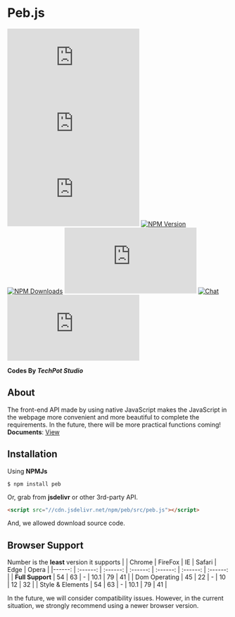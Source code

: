 # Peb.js
[![Stars](https://img.shields.io/github/stars/TechPot-Studio/peb.js?logo=github&style=for-the-badge)](//github.com/TechPot-Studio/peb.js/stargazers)
[![Forks](https://img.shields.io/github/forks/TechPot-Studio/peb.js?label=Fork&logo=github&style=for-the-badge)](//github.com/TechPot-Studio/peb.js/network/members)
[![Issues](https://img.shields.io/github/issues/TechPot-Studio/peb.js?logo=github&style=for-the-badge)](https://github.com/TechPot-Studio/peb.js/issues)
[![NPM Version](https://img.shields.io/npm/v/peb?logo=npm&style=for-the-badge)](https://www.npmjs.com/package/peb)
[![NPM Downloads](https://img.shields.io/npm/dw/peb?logo=npm&style=for-the-badge)](https://www.npmjs.com/package/peb)
[![License](https://img.shields.io/github/license/TechPot-Studio/peb.js?style=for-the-badge)](./LICENSE)
[![Chat](https://img.shields.io/discord/711002879670091868?logo=discord&logoColor=fff&style=for-the-badge)](https://discord.gg/nS6qYuu)
[![Contributers](https://img.shields.io/github/contributors-anon/TechPot-Studio/peb.js?logo=github&style=for-the-badge)]()  
  
**Codes By *TechPot Studio***  
  
## About
The front-end API made by using native JavaScript makes the JavaScript in the webpage more convenient and more beautiful to complete the requirements. In the future, there will be more practical functions coming!  
**Documents**: [View](./docs)
## Installation
Using **NPMJs**
```shell
$ npm install peb
```
Or, grab from **jsdelivr** or other 3rd-party API.
```html
<script src="//cdn.jsdelivr.net/npm/peb/src/peb.js"></script>
```
And, we allowed download source code.
## Browser Support
Number is the **least** version it supports
|  | Chrome | FireFox | IE | Safari | Edge | Opera |
|------: | :------: | :------: | :------: | :------: | :------: | :------: |
| **Full Support** | 54 | 63 | - | 10.1 | 79 | 41 |
| Dom Operating | 45 | 22 | - | 10 | 12 | 32 |
| Style & Elements | 54 | 63 | - | 10.1 | 79 | 41 |

In the future, we will consider compatibility issues. However, in the current situation, we strongly recommend using a newer browser version.
